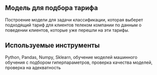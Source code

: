 ## Модель для подбора тарифа
Построение модели для задачи классификации, которая выберет подходящий тариф для клиентов телеком компании по данным о поведении клиентов, которые уже перешли на эти тарифы.
## Используемые инструменты
Python, Pandas, Numpy, Sklearn, обучение моделей машинного обучения с подбором гиперпараметров, проверка качества моделей, проверка на адекватность
